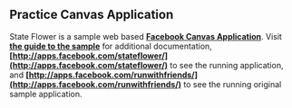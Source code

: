 Practice Canvas Application
---------------------------

State Flower is a sample web based **[Facebook Canvas
Application](http://developers.facebook.com/docs/guides/canvas/)**. Visit
**[the guide to the
sample](http://developers.facebook.com/docs/samples/canvas)** for additional
documentation, 
**[http://apps.facebook.com/stateflower/](http://apps.facebook.com/stateflower/)**
to see the running application, and
**[http://apps.facebook.com/runwithfriends/](http://apps.facebook.com/runwithfriends/)**
to see the running original sample application.
